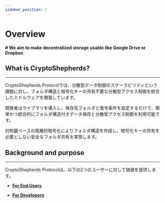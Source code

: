 ```yaml
---
sidebar_position: 1
---
```


# Overview


**# We aim to make decentralized storage usable like Google Drive or Dropbox.**


## What is CryptoShepherds?
---

CryptoShepherds Protocolでは、分散型データ制御のスケーラビリティという課題に対し、フォルダ構造と暗号化キーの共有不要な分散型アクセス制御を統合したミドルウェアを開発しています。

開発者はライブラリを導入し、保存先フォルダと復号条件を設定するだけで、簡単かつ統合的にフォルダ構造付きデータ保存と分散型アクセス制御を利用可能です。

対称鍵ベースの階層的暗号化によりフォルダ構造を作成し、暗号化キーの共有を必要としない安全なフォルダ共有を実現します。



## Background and purpose
---

CryptoShepherds Protocolは、以下の2つのユーザーに対して価値を提供します。

- [**For End Users**](./for-endusers.md)

- [**For Developers**](./for-developers.md)

